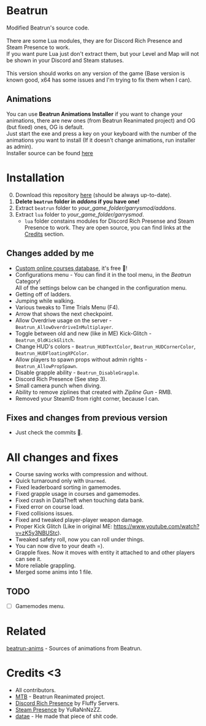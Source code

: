 # Beatrun
Modified Beatrun's source code.<br><br>
There are some Lua modules, they are for Discord Rich Presence and Steam Presence to work.<br>
If you want pure Lua just don't extract them, but your Level and Map will not be shown in your Discord and Steam statuses.<br><br>
This version should works on any version of the game (Base version is known good, x64 has some issues and I'm trying to fix them when I can).

## Animations
You can use **Beatrun Animations Installer** if you want to change your animations, there are new ones (from Beatrun Reanimated project) and OG (but fixed) ones, OG is default.<br>
Just start the exe and press a key on your keyboard with the number of the animations you want to install (If it doesn't change animations, run installer as admin).<br>
Installer source can be found [here](/BeatrunAnimInstaller/)

# Installation
0. Download this repository [here](https://github.com/JonnyBro/beatrun/archive/refs/heads/master.zip) (should be always up-to-date).
1. **Delete `beatrun` folder in *addons* if you have one!**
2. Extract `beatrun` folder to *your_game_folder/garrysmod/addons*.
3. Extract `lua` folder to *your_game_folder/garrysmod*.
	* `lua` folder constains modules for Discord Rich Presense and Steam Presence to work. They are open source, you can find links at the [Credits](https://github.com/JonnyBro/beatrun#credits) section.

## Changes added by me
* [Custom online courses database](https://courses.beatrun.ru), it's free 🤯!
* Configurations menu - You can find it in the tool menu, in the *Beatrun* Category!\
All of the settings below can be changed in the configuration menu.
* Getting off of ladders.
* Jumping while walking.
* Various tweaks to Time Trials Menu (F4).
* Arrow that shows the next checkpoint.
* Allow Overdrive usage on the server - `Beatrun_AllowOverdriveInMultiplayer`.
* Toggle between old and new (like in ME) Kick-Glitch - `Beatrun_OldKickGlitch`.
* Change HUD's colors - `Beatrun_HUDTextColor`, `Beatrun_HUDCornerColor`, `Beatrun_HUDFloatingXPColor`.
* Allow players to spawn props without admin rights - `Beatrun_AllowPropSpawn`.
* Disable grapple ability - `Beatrun_DisableGrapple`.
* Discord Rich Presence (See step 3).
* Small camera punch when diving.
* Ability to remove ziplines that created with *Zipline Gun* - RMB.
* Removed your SteamID from right corner, because I can.

## Fixes and changes from previous version
* Just check the commits :shrug:.
  
# All changes and fixes
* Course saving works with compression and without.
* Quick turnaround only with `Unarmed`.
* Fixed leaderboard sorting in gamemodes.
* Fixed grapple usage in courses and gamemodes.
* Fixed crash in DataTheft when touching data bank.
* Fixed error on course load.
* Fixed collisions issues.
* Fixed and tweaked player-player weapon damage.
* Proper Kick Glitch (Like in original ME: https://www.youtube.com/watch?v=zK5y3NBUStc).
* Tweaked safety roll, now you can roll under things.
* You can now dive to your death =).
* Grapple fixes. Now it moves with entity it attached to and other players can see it.
* More reliable grappling.
* Merged some anims into 1 file.

## TODO
- [ ] Gamemodes menu.

# Related
[beatrun-anims](https://github.com/JonnyBro/beatrun-anims) - Sources of animations from Beatrun.

# Credits <3
* All contributors.
* [MTB](https://www.youtube.com/@MTB396) - Beatrun Reanimated project.
* [Discord Rich Presence](https://github.com/fluffy-servers/gmod-discord-rpc) by Fluffy Servers.
* [Steam Presence](https://github.com/YuRaNnNzZZ/gmcl_steamrichpresencer) by YuRaNnNzZZ.
* [datae](https://www.youtube.com/channel/UCiFqPwGo4x0J65xafIaECDQ) - He made that piece of shit code.
